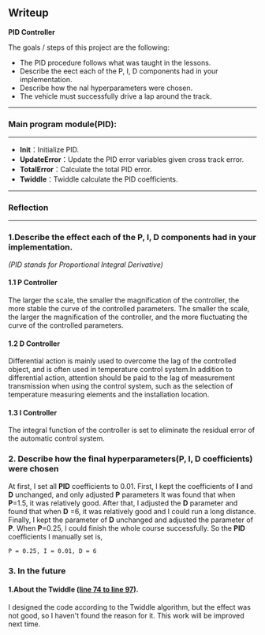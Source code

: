 ## Writeup

**PID Controller**

The goals / steps of this project are the following:

* The PID procedure follows what was taught in the lessons.
* Describe the eect each of the P, I, D components had in your implementation.
* Describe how the nal hyperparameters were chosen.
* The vehicle must successfully drive a lap around the track.

------------------
### Main program module(PID):
-----------
- **Init**：Initialize PID.
- **UpdateError**：Update the PID error variables given cross track error.
- **TotalError**：Calculate the total PID error.
- **Twiddle**：Twiddle calculate the PID coefficients.
---------
### Reflection
---------------
### 1.Describe the effect each of the P, I, D components had in your implementation.
*(PID stands for Proportional Integral Derivative)*
 ####  1.1 P Controller
The larger the scale, the smaller the magnification of the controller, the more stable the curve of the controlled parameters. The smaller the scale, the larger the magnification of the controller, and the more fluctuating the curve of the controlled parameters.
 #### 1.2 D Controller
Differential action is mainly used to overcome the lag of the controlled object, and is often used in temperature control system.In addition to differential action, attention should be paid to the lag of measurement transmission when using the control system, such as the selection of temperature measuring elements and the installation location.
 ####  1.3 I Controller
The integral function of the controller is set to eliminate the residual error of the automatic control system.

### 2. Describe how the final hyperparameters(P, I, D coefficients) were chosen
At first, I set all **PID** coefficients to 0.01. First, I kept the coefficients of **I** and **D** unchanged, and only adjusted **P** parameters It was found that when **P**=1.5, it was relatively good.
After that, I adjusted the **D** parameter and found that when **D** =6, it was relatively good and I could run a long distance.
Finally, I kept the parameter of **D** unchanged and adjusted the parameter of **P**. When **P**=0.25, I could finish the whole course successfully. So the **PID** coefficients I manually set is,
```
P = 0.25, I = 0.01, D = 6
```
### 3. In the future

#### 1.About the Twiddle ([line 74 to line 97](./src/main.cpp)).
 I designed the code according to the Twiddle algorithm, but the effect was not good, so I haven't found the reason for it. This work will be improved next time.





